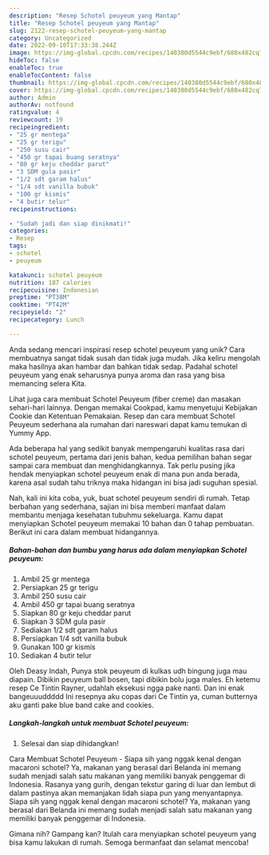 ```yaml
---
description: "Resep Schotel peuyeum yang Mantap"
title: "Resep Schotel peuyeum yang Mantap"
slug: 2122-resep-schotel-peuyeum-yang-mantap
category: Uncategorized
date: 2022-09-10T17:33:38.244Z
image: https://img-global.cpcdn.com/recipes/140380d5544c9ebf/680x482cq70/schotel-peuyeum-foto-resep-utama.jpg
hideToc: false
enableToc: true
enableTocContent: false
thumbnail: https://img-global.cpcdn.com/recipes/140380d5544c9ebf/680x482cq70/schotel-peuyeum-foto-resep-utama.jpg
cover: https://img-global.cpcdn.com/recipes/140380d5544c9ebf/680x482cq70/schotel-peuyeum-foto-resep-utama.jpg
author: Admin
authorAv: notfound
ratingvalue: 4
reviewcount: 19
recipeingredient:
- "25 gr mentega"
- "25 gr terigu"
- "250 susu cair"
- "450 gr tapai buang seratnya"
- "80 gr keju cheddar parut"
- "3 SDM gula pasir"
- "1/2 sdt garam halus"
- "1/4 sdt vanilla bubuk"
- "100 gr kismis"
- "4 butir telur"
recipeinstructions:

- "Sudah jadi dan siap dinikmati!"
categories:
- Resep
tags:
- schotel
- peuyeum

katakunci: schotel peuyeum 
nutrition: 187 calories
recipecuisine: Indonesian
preptime: "PT38M"
cooktime: "PT42M"
recipeyield: "2"
recipecategory: Lunch

---
```





Anda sedang mencari inspirasi resep schotel peuyeum yang unik? Cara membuatnya sangat tidak susah dan tidak juga mudah. Jika keliru mengolah maka hasilnya akan hambar dan bahkan tidak sedap. Padahal schotel peuyeum yang enak seharusnya punya aroma dan rasa yang bisa memancing selera Kita.





Lihat juga cara membuat Schotel Peuyeum (fiber creme) dan masakan sehari-hari lainnya. Dengan memakai Cookpad, kamu menyetujui Kebijakan Cookie dan Ketentuan Pemakaian. Resep dan cara membuat Schotel Peuyeum sederhana ala rumahan dari nareswari dapat kamu temukan di Yummy App.

Ada beberapa hal yang sedikit banyak mempengaruhi kualitas rasa dari schotel peuyeum, pertama dari jenis bahan, kedua pemilihan bahan segar sampai cara membuat dan menghidangkannya. Tak perlu pusing jika hendak menyiapkan schotel peuyeum enak di mana pun anda berada, karena asal sudah tahu triknya maka hidangan ini bisa jadi suguhan spesial.






Nah, kali ini kita coba, yuk, buat schotel peuyeum sendiri di rumah. Tetap berbahan yang sederhana, sajian ini bisa memberi manfaat dalam membantu menjaga kesehatan tubuhmu sekeluarga. Kamu dapat menyiapkan Schotel peuyeum memakai 10 bahan dan 0 tahap pembuatan. Berikut ini cara dalam membuat hidangannya.

<!--inarticleads1-->

##### Bahan-bahan dan bumbu yang harus ada dalam menyiapkan Schotel peuyeum:

1. Ambil 25 gr mentega
1. Persiapkan 25 gr terigu
1. Ambil 250 susu cair
1. Ambil 450 gr tapai buang seratnya
1. Siapkan 80 gr keju cheddar parut
1. Siapkan 3 SDM gula pasir
1. Sediakan 1/2 sdt garam halus
1. Persiapkan 1/4 sdt vanilla bubuk
1. Gunakan 100 gr kismis
1. Sediakan 4 butir telur


Oleh Deasy Indah, Punya stok peuyeum di kulkas udh bingung juga mau diapain. Dibikin peuyeum ball bosen, tapi dibikin bolu juga males. Eh ketemu resep Ce Tintin Rayner, udahlah eksekusi ngga pake nanti. Dan ini enak bangeuuuddddd Ini resepnya aku copas dari Ce Tintin ya, cuman butternya aku ganti pake blue band cake and cookies. 

<!--inarticleads2-->

##### Langkah-langkah untuk membuat Schotel peuyeum:


1. Selesai dan siap dihidangkan!

Cara Membuat Schotel Peuyeum - Siapa sih yang nggak kenal dengan macaroni schotel? Ya, makanan yang berasal dari Belanda ini memang sudah menjadi salah satu makanan yang memiliki banyak penggemar di Indonesia. Rasanya yang gurih, dengan tekstur garing di luar dan lembut di dalam pastinya akan memanjakan lidah siapa pun yang menyantapnya. Siapa sih yang nggak kenal dengan macaroni schotel? Ya, makanan yang berasal dari Belanda ini memang sudah menjadi salah satu makanan yang memiliki banyak penggemar di Indonesia. 

Gimana nih? Gampang kan? Itulah cara menyiapkan schotel peuyeum yang bisa kamu lakukan di rumah. Semoga bermanfaat dan selamat mencoba!
